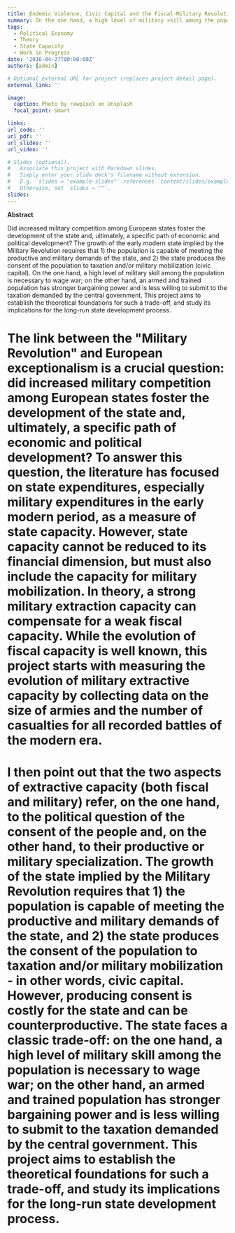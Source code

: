```yaml
---
title: Endemic Violence, Civic Capital and the Fiscal-Military Revolution
summary: On the one hand, a high level of military skill among the population is necessary to wage war; on the other hand, an armed and trained population has stronger bargaining power and is less willing to submit to the taxation demanded by the central government. This project establishes theoretical foundations for the trade-off faced by early modern states, and study its implications for the long-run state development process.
tags:
  - Political Economy
  - Theory
  - State Capacity
  - Work in Progress
date: '2016-04-27T00:00:00Z'
authors: [admin]

# Optional external URL for project (replaces project detail page).
external_link: ''

image:
  caption: Photo by rawpixel on Unsplash
  focal_point: Smart

links:
url_code: ''
url_pdf: ''
url_slides: ''
url_video: ''

# Slides (optional).
#   Associate this project with Markdown slides.
#   Simply enter your slide deck's filename without extension.
#   E.g. `slides = "example-slides"` references `content/slides/example-slides.md`.
#   Otherwise, set `slides = ""`.
slides:
---
```


**Abstract**


Did increased military competition among European states foster the development of the state and, ultimately, a specific path of economic and political development? The growth of the early modern state implied by the Military Revolution requires that 1) the population is capable of meeting the productive and military demands of the state, and 2) the state produces the consent of the population to taxation and/or military mobilization (civic capital). On the one hand, a high level of military skill among the population is necessary to wage war; on the other hand, an armed and trained population has stronger bargaining power and is less willing to submit to the taxation demanded by the central government. This project aims to establish the theoretical foundations for such a trade-off, and study its implications for the long-run state development process.


# The link between the "Military Revolution" and European exceptionalism is a crucial question: did increased military competition among European states foster the development of the state and, ultimately, a specific path of economic and political development? To answer this question, the literature has focused on state expenditures, especially military expenditures in the early modern period, as a measure of state capacity. However, state capacity cannot be reduced to its financial dimension, but must also include the capacity for military mobilization. In theory, a strong military extraction capacity can compensate for a weak fiscal capacity. While the evolution of fiscal capacity is well known, this project starts with measuring the evolution of military extractive capacity by collecting data on the size of armies and the number of casualties for all recorded battles of the modern era.

# I then point out that the two aspects of extractive capacity (both fiscal and military) refer, on the one hand, to the political question of the consent of the people and, on the other hand, to their productive or military specialization. The growth of the state implied by the Military Revolution requires that 1) the population is capable of meeting the productive and military demands of the state, and 2) the state produces the consent of the population to taxation and/or military mobilization - in other words, civic capital. However, producing consent is costly for the state and can be counterproductive. The state faces a classic trade-off: on the one hand, a high level of military skill among the population is necessary to wage war; on the other hand, an armed and trained population has stronger bargaining power and is less willing to submit to the taxation demanded by the central government. This project aims to establish the theoretical foundations for such a trade-off, and study its implications for the long-run state development process.

